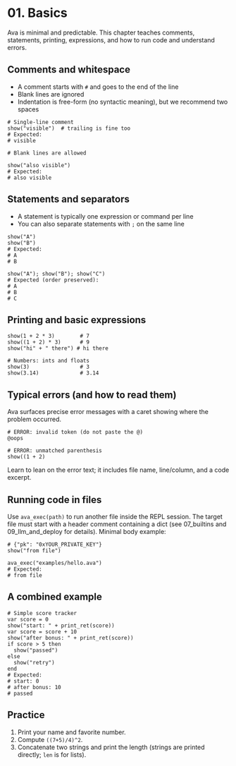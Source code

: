 # 01. Basics

Ava is minimal and predictable. This chapter teaches comments, statements, printing, expressions, and how to run code and understand errors.

## Comments and whitespace
- A comment starts with `#` and goes to the end of the line
- Blank lines are ignored
- Indentation is free-form (no syntactic meaning), but we recommend two spaces

```ava
# Single-line comment
show("visible")  # trailing is fine too
# Expected:
# visible

# Blank lines are allowed

show("also visible")
# Expected:
# also visible
```

## Statements and separators
- A statement is typically one expression or command per line
- You can also separate statements with `;` on the same line

```ava
show("A")
show("B")
# Expected:
# A
# B
```

```ava
show("A"); show("B"); show("C")
# Expected (order preserved):
# A
# B
# C
```

## Printing and basic expressions
```ava
show(1 + 2 * 3)        # 7
show((1 + 2) * 3)      # 9
show("hi" + " there") # hi there
```

```ava
# Numbers: ints and floats
show(3)                # 3
show(3.14)             # 3.14
```

## Typical errors (and how to read them)
Ava surfaces precise error messages with a caret showing where the problem occurred.

```ava
# ERROR: invalid token (do not paste the @)
@oops
```

```ava
# ERROR: unmatched parenthesis
show((1 + 2)
```

Learn to lean on the error text; it includes file name, line/column, and a code excerpt.

## Running code in files
Use `ava_exec(path)` to run another file inside the REPL session. The target file must start with a header comment containing a dict (see 07_builtins and 09_llm_and_deploy for details). Minimal body example:

```text
# {"pk": "0xYOUR_PRIVATE_KEY"}
show("from file")
```

```ava
ava_exec("examples/hello.ava")
# Expected:
# from file
```

## A combined example
```ava
# Simple score tracker
var score = 0
show("start: " + print_ret(score))
var score = score + 10
show("after bonus: " + print_ret(score))
if score > 5 then
  show("passed")
else
  show("retry")
end
# Expected:
# start: 0
# after bonus: 10
# passed
```

## Practice
1) Print your name and favorite number.
2) Compute `((7+5)/4)^2`.
3) Concatenate two strings and print the length (strings are printed directly; `len` is for lists).

